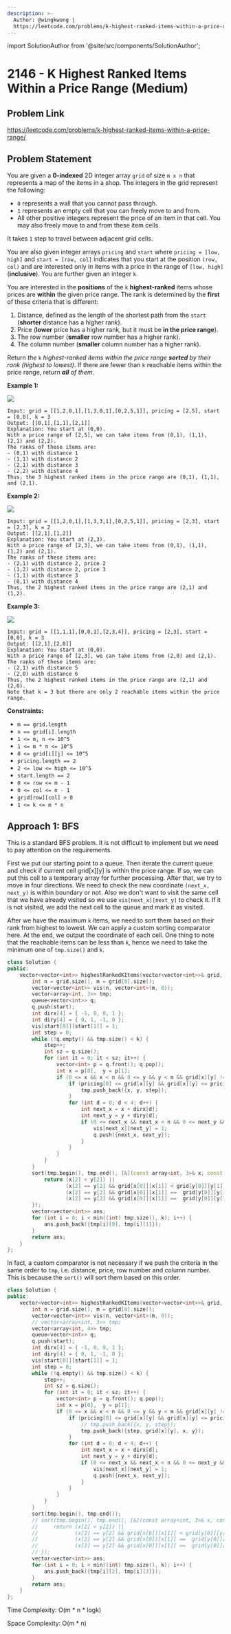 ```yaml
---
description: >-
  Author: @wingkwong |
  https://leetcode.com/problems/k-highest-ranked-items-within-a-price-range/
---
```


import SolutionAuthor from '@site/src/components/SolutionAuthor';

# 2146 - K Highest Ranked Items Within a Price Range (Medium)

## Problem Link

https://leetcode.com/problems/k-highest-ranked-items-within-a-price-range/

## Problem Statement

You are given a **0-indexed** 2D integer array `grid` of size `m x n` that represents a map of the items in a shop. The integers in the grid represent the following:

* `0` represents a wall that you cannot pass through.
* `1` represents an empty cell that you can freely move to and from.
* All other positive integers represent the price of an item in that cell. You may also freely move to and from these item cells.

It takes `1` step to travel between adjacent grid cells.

You are also given integer arrays `pricing` and `start` where `pricing = [low, high]` and `start = [row, col]` indicates that you start at the position `(row, col)` and are interested only in items with a price in the range of `[low, high]` (**inclusive**). You are further given an integer `k`.

You are interested in the **positions** of the `k` **highest-ranked** items whose prices are **within** the given price range. The rank is determined by the **first** of these criteria that is different:

1. Distance, defined as the length of the shortest path from the `start` (**shorter** distance has a higher rank).
2. Price (**lower** price has a higher rank, but it must be **in the price range**).
3. The row number (**smaller** row number has a higher rank).
4. The column number (**smaller** column number has a higher rank).

Return _the_ `k` _highest-ranked items within the price range **sorted** by their rank (highest to lowest)_. If there are fewer than `k` reachable items within the price range, return _**all** of them_.



**Example 1:**

![](https://assets.leetcode.com/uploads/2021/12/16/example1drawio.png)

```
Input: grid = [[1,2,0,1],[1,3,0,1],[0,2,5,1]], pricing = [2,5], start = [0,0], k = 3
Output: [[0,1],[1,1],[2,1]]
Explanation: You start at (0,0).
With a price range of [2,5], we can take items from (0,1), (1,1), (2,1) and (2,2).
The ranks of these items are:
- (0,1) with distance 1
- (1,1) with distance 2
- (2,1) with distance 3
- (2,2) with distance 4
Thus, the 3 highest ranked items in the price range are (0,1), (1,1), and (2,1).
```

**Example 2:**

![](https://assets.leetcode.com/uploads/2021/12/16/example2drawio1.png)

```
Input: grid = [[1,2,0,1],[1,3,3,1],[0,2,5,1]], pricing = [2,3], start = [2,3], k = 2
Output: [[2,1],[1,2]]
Explanation: You start at (2,3).
With a price range of [2,3], we can take items from (0,1), (1,1), (1,2) and (2,1).
The ranks of these items are:
- (2,1) with distance 2, price 2
- (1,2) with distance 2, price 3
- (1,1) with distance 3
- (0,1) with distance 4
Thus, the 2 highest ranked items in the price range are (2,1) and (1,2).
```

**Example 3:**

![](https://assets.leetcode.com/uploads/2021/12/30/example3.png)

```
Input: grid = [[1,1,1],[0,0,1],[2,3,4]], pricing = [2,3], start = [0,0], k = 3
Output: [[2,1],[2,0]]
Explanation: You start at (0,0).
With a price range of [2,3], we can take items from (2,0) and (2,1). 
The ranks of these items are: 
- (2,1) with distance 5
- (2,0) with distance 6
Thus, the 2 highest ranked items in the price range are (2,1) and (2,0). 
Note that k = 3 but there are only 2 reachable items within the price range.
```

**Constraints:**

* `m == grid.length`
* `n == grid[i].length`
* `1 <= m, n <= 10^5`
* `1 <= m * n <= 10^5`
* `0 <= grid[i][j] <= 10^5`
* `pricing.length == 2`
* `2 <= low <= high <= 10^5`
* `start.length == 2`
* `0 <= row <= m - 1`
* `0 <= col <= n - 1`
* `grid[row][col] > 0`
* `1 <= k <= m * n`

## Approach 1: BFS

This is a standard BFS problem. It is not difficult to implement but we need to pay attention on the requirements.

First we put our starting point to a queue. Then iterate the current queue and check if current cell grid\[x]\[y] is within the price range. If so, we can put this cell to a temporary array for further processing. After that, we try to move in four directions. We need to check the new coordinate `(next_x, next_y)` is within boundary or not. Also we don't want to visit the same cell that we have already visited so we use `vis[next_x][next_y]` to check it. If it is not visited, we add the next cell to the queue and mark it as visited.

After we have the maximum `k` items, we need to sort them based on their rank from highest to lowest. We can apply a custom sorting comparator here. At the end, we output the coordinate of each cell. One thing to note that the reachable items can be less than `k`, hence we need to take the minimum one of `tmp.size()` and `k`.

<SolutionAuthor name="@wingkwong"/>

```cpp
class Solution {
public:
    vector<vector<int>> highestRankedKItems(vector<vector<int>>& grid, vector<int>& pricing, vector<int>& start, int k) {
        int n = grid.size(), m = grid[0].size();
        vector<vector<int>> vis(n, vector<int>(m, 0));
        vector<array<int, 3>> tmp;
        queue<vector<int>> q;
        q.push(start);
        int dirx[4] = { -1, 0, 0, 1 };
        int diry[4] = { 0, 1, -1, 0 };
        vis[start[0]][start[1]] = 1;
        int step = 0;
        while (!q.empty() && tmp.size() < k) {
            step++;
            int sz = q.size();
            for (int it = 0; it < sz; it++) {
                vector<int> p = q.front(); q.pop();
                int x = p[0],  y = p[1];
                if (0 <= x && x < n && 0 <= y && y < m && grid[x][y] != 0) {
                    if (pricing[0] <= grid[x][y] && grid[x][y] <= pricing[1]) {
                        tmp.push_back({x, y, step});
                    } 
                    for (int d = 0; d < 4; d++) {
                        int next_x = x + dirx[d];
                        int next_y = y + diry[d];
                        if (0 <= next_x && next_x < n && 0 <= next_y && next_y < m && !vis[next_x][next_y]) {
                            vis[next_x][next_y] = 1;
                            q.push({next_x, next_y});
                        }
                    }
                }
            }
        }
        sort(tmp.begin(), tmp.end(), [&](const array<int, 3>& x, const array<int, 3>& y) {
            return (x[2] < y[2]) || 
                   (x[2] == y[2] && grid[x[0]][x[1]] < grid[y[0]][y[1]]) ||
                   (x[2] == y[2] && grid[x[0]][x[1]] ==  grid[y[0]][y[1]] && x[0] < y[0]) ||
                   (x[2] == y[2] && grid[x[0]][x[1]] ==  grid[y[0]][y[1]] && x[0] == y[0] && x[1] < y[1]);
        });
        vector<vector<int>> ans;
        for (int i = 0; i < min((int) tmp.size(), k); i++) {
            ans.push_back({tmp[i][0], tmp[i][1]});
        }
        return ans;
    }
};
```

In fact, a custom comparator is not necessary if we push the criteria in the same order to `tmp`, i.e. distance, price, row number and column number. This is because the `sort()` will sort them based on this order.

<SolutionAuthor name="@wingkwong"/>

```cpp
class Solution {
public:
    vector<vector<int>> highestRankedKItems(vector<vector<int>>& grid, vector<int>& pricing, vector<int>& start, int k) {
        int n = grid.size(), m = grid[0].size();
        vector<vector<int>> vis(n, vector<int>(m, 0));
        // vector<array<int, 3>> tmp;
        vector<array<int, 4>> tmp;
        queue<vector<int>> q;
        q.push(start);
        int dirx[4] = { -1, 0, 0, 1 };
        int diry[4] = { 0, 1, -1, 0 };
        vis[start[0]][start[1]] = 1;
        int step = 0;
        while (!q.empty() && tmp.size() < k) {
            step++;
            int sz = q.size();
            for (int it = 0; it < sz; it++) {
                vector<int> p = q.front(); q.pop();
                int x = p[0],  y = p[1];
                if (0 <= x && x < n && 0 <= y && y < m && grid[x][y] != 0) {
                    if (pricing[0] <= grid[x][y] && grid[x][y] <= pricing[1]) {
                        // tmp.push_back({x, y, step});
                        tmp.push_back({step, grid[x][y], x, y});
                    } 
                    for (int d = 0; d < 4; d++) {
                        int next_x = x + dirx[d];
                        int next_y = y + diry[d];
                        if (0 <= next_x && next_x < n && 0 <= next_y && next_y < m && !vis[next_x][next_y]) {
                            vis[next_x][next_y] = 1;
                            q.push({next_x, next_y});
                        }
                    }
                }
            }
        }
        sort(tmp.begin(), tmp.end());
        // sort(tmp.begin(), tmp.end(), [&](const array<int, 3>& x, const array<int, 3>& y) {
        //     return (x[2] < y[2]) || 
        //            (x[2] == y[2] && grid[x[0]][x[1]] < grid[y[0]][y[1]]) ||
        //            (x[2] == y[2] && grid[x[0]][x[1]] ==  grid[y[0]][y[1]] && x[0] < y[0]) ||
        //            (x[2] == y[2] && grid[x[0]][x[1]] ==  grid[y[0]][y[1]] && x[0] == y[0] && x[1] < y[1]);
        // });
        vector<vector<int>> ans;
        for (int i = 0; i < min((int) tmp.size(), k); i++) {
            ans.push_back({tmp[i][2], tmp[i][3]});
        }
        return ans;
    }
};
```

Time Complexity: O(m \* n \* logk)

Space Complexity: O(m \* n)
